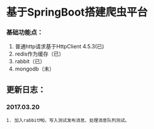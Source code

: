 # 基于SpringBoot搭建爬虫平台
### 基础功能点：
1. 普通http请求基于HttpClient 4.5.3(已)
2. redis作为缓存（已）
3. rabbit（已）
4. mongodb（未）

## 更新日志：
### 2017.03.20
	1. 加入rabbitMQ，写入测试发布消息、处理消息队列测试。
